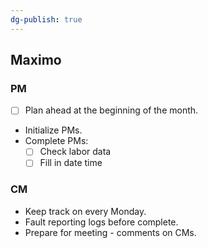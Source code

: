 ```yaml
---
dg-publish: true
---
```


## Maximo
### PM 
- [ ] Plan ahead at the beginning of the month.
- Initialize PMs. 
- Complete PMs: 
	- [ ] Check labor data 
	- [ ] Fill in date time 

### CM
- Keep track on every Monday.
- Fault reporting logs before complete.
- Prepare for meeting - comments on CMs.

